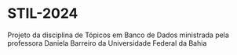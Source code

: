 # STIL-2024
Projeto da disciplina de Tópicos em Banco de Dados ministrada pela professora Daniela Barreiro da Universidade Federal da Bahia
